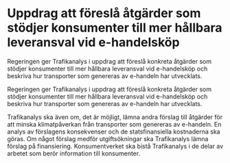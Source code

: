 # Uppdrag att föreslå åtgärder som stödjer konsumenter till mer hållbara leveransval vid e-handelsköp

Regeringen ger Trafikanalys i uppdrag att föreslå konkreta åtgärder som stödjer konsumenter till mer hållbara leveransval vid e-handelsköp och beskriva hur transporter som genereras av e-handeln har utvecklats.

Regeringen ger Trafikanalys i uppdrag att föreslå konkreta åtgärder som stödjer konsumenter till mer hållbara leveransval vid e-handelsköp och beskriva hur transporter som genereras av e-handeln har utvecklats.

Trafikanalys ska även om, det är möjligt, lämna andra förslag till åtgärder för att minska klimatpåverkan från transporter som genereras av e-handeln. En analys av förslagens konsekvenser och de statsfinansiella kostnaderna ska göras. Om något förslag medför utgiftsökningar ska Trafikanalys lämna förslag på finansiering. Konsumentverket ska bistå Trafikanalys i de delar av arbetet som berör information till konsumenter.
